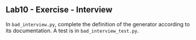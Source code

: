 ## Lab10 - Exercise - Interview

In `bad_interview.py`, complete the definition of the generator according to its documentation. A test is in `bad_interview_test.py`.
